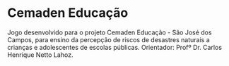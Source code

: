 # Cemaden Educação

Jogo desenvolvido para o projeto Cemaden Educação - São José dos Campos, para ensino da percepção de riscos de desastres naturais a crianças e adolescentes de escolas públicas.
Orientador: Profº Dr. Carlos Henrique Netto Lahoz.
